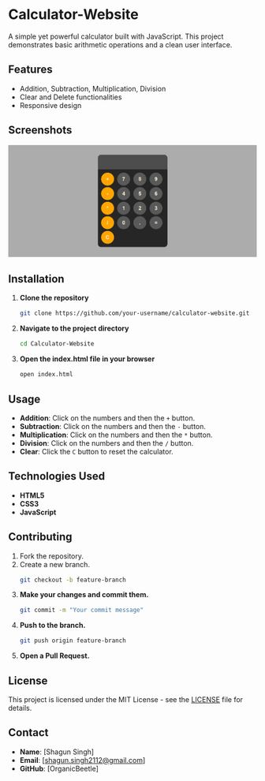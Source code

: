 # Calculator-Website

A simple yet powerful calculator built with JavaScript. This project demonstrates basic arithmetic operations and a clean user interface.

## Features
- Addition, Subtraction, Multiplication, Division
- Clear and Delete functionalities
- Responsive design

## Screenshots
![Calculator Screenshot](https://github.com/OrganicBeetle/calculator-website/blob/main/Preview.png)

## Installation

1. **Clone the repository**
   ```bash
   git clone https://github.com/your-username/calculator-website.git
2. **Navigate to the project directory**
   ```bash
   cd Calculator-Website
3. **Open the index.html file in your browser**
   ```bash
   open index.html

## Usage

- **Addition**: Click on the numbers and then the `+` button.
- **Subtraction**: Click on the numbers and then the `-` button.
- **Multiplication**: Click on the numbers and then the `*` button.
- **Division**: Click on the numbers and then the `/` button.
- **Clear**: Click the `C` button to reset the calculator.


## Technologies Used

- **HTML5**
- **CSS3**
- **JavaScript**

## Contributing

1. Fork the repository.
2. Create a new branch.
   ```bash
   git checkout -b feature-branch
3. **Make your changes and commit them.**
   ```bash
   git commit -m "Your commit message"
4. **Push to the branch.**
   ```bash
   git push origin feature-branch

5. **Open a Pull Request.**


## License

This project is licensed under the MIT License - see the [LICENSE](LICENSE) file for details.

## Contact

- **Name**: [Shagun Singh]
- **Email**: [shagun.singh2112@gmail.com]
- **GitHub**: [OrganicBeetle]





